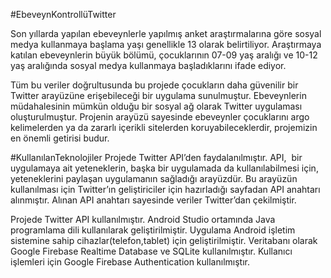 #EbeveynKontrollüTwitter

Son yıllarda yapılan ebeveynlerle yapılmış anket araştırmalarına göre sosyal medya kullanmaya başlama yaşı genellikle 13 olarak belirtiliyor. 
Araştırmaya katılan ebeveynlerin büyük bölümü, çocuklarının 07-09 yaş aralığı ve 10-12 yaş aralığında sosyal medya kullanmaya başladıklarını ifade ediyor.

Tüm bu veriler doğrultusunda bu projede çocukların daha güvenilir bir Twitter arayüzüne erişebileceği bir uygulama sunulmuştur.
Ebeveynlerin müdahalesinin mümkün olduğu bir sosyal ağ olarak Twitter uygulaması oluşturulmuştur.
Projenin arayüzü sayesinde ebeveynler çocuklarını argo kelimelerden ya da zararlı içerikli sitelerden koruyabileceklerdir, projemizin en önemli getirisi budur.

#KullanılanTeknolojiler
Projede Twitter API’den faydalanılmıştır. API,  bir uygulamaya ait yeteneklerin, başka bir uygulamada da kullanılabilmesi için, yeteneklerini paylaşan uygulamanın sağladığı arayüzdür. Bu arayüzün kullanılması için Twitter’ın geliştiriciler için hazırladığı sayfadan API anahtarı alınmıştır. Alınan API anahtarı sayesinde veriler Twitter’dan çekilmiştir.

Projede Twitter API kullanılmıştır.
Android Studio ortamında Java programlama dili kullanılarak geliştirilmiştir. 
Uygulama Android işletim sistemine sahip cihazlar(telefon,tablet) için geliştirilmiştir.
Veritabanı olarak Google Firebase Realtime Database ve SQLite kullanılmıştır.
Kullanıcı işlemleri için Google Firebase Authentication kullanılmıştır.
